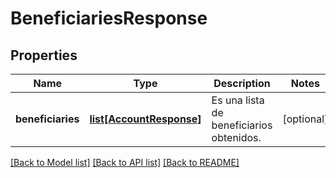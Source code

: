 # BeneficiariesResponse

## Properties
Name | Type | Description | Notes
------------ | ------------- | ------------- | -------------
**beneficiaries** | [**list[AccountResponse]**](AccountResponse.md) | Es una lista de beneficiarios obtenidos. | [optional] 

[[Back to Model list]](../README.md#documentation-for-models) [[Back to API list]](../README.md#documentation-for-api-endpoints) [[Back to README]](../README.md)

